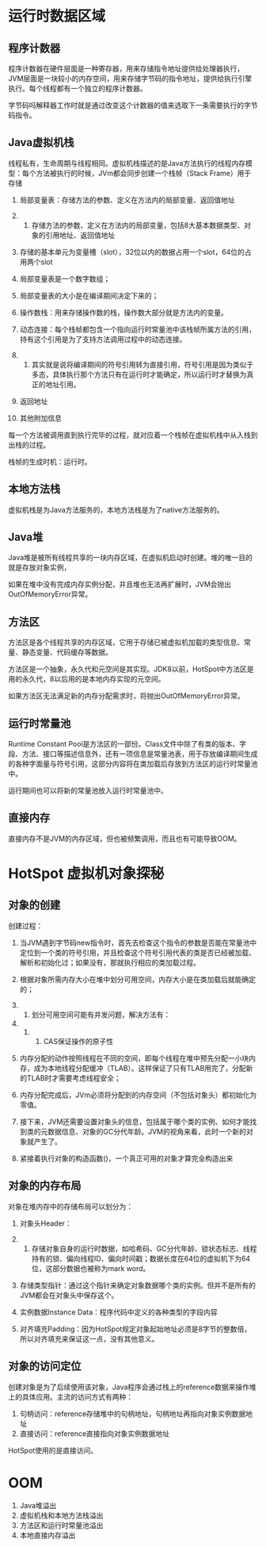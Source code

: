 # 运行时数据区域


## 程序计数器



程序计数器在硬件层面是一种寄存器，用来存储指令地址提供给处理器执行，JVM层面是一块较小的内存空间，用来存储字节码的指令地址，提供给执行引擎执行。每个线程都有一个独立的程序计数器。

字节码吗解释器工作时就是通过改变这个计数器的值来选取下一条需要执行的字节码指令。



## Java虚拟机栈

线程私有，生命周期与线程相同。虚拟机栈描述的是Java方法执行的线程内存模型：每个方法被执行的时候，JVm都会同步创建一个栈帧（Stack Frame）用于存储

1. 局部变量表：存储方法的参数、定义在方法内的局部变量、返回值地址

1. 1. 存储方法的参数、定义在方法内的局部变量，包括8大基本数据类型、对象的引用地址、返回值地址
2. 存储的基本单元为变量槽（slot），32位以内的数据占用一个slot，64位的占用两个slot
3. 局部变量表是一个数字数组；
4. 局部变量表的大小是在编译期间决定下来的；

1. 操作数栈：用来存储操作数的栈，操作数大部分就是方法内的变量。
2. 动态连接：每个栈帧都包含一个指向运行时常量池中该栈帧所属方法的引用，持有这个引用是为了支持方法调用过程中的动态连接。

1. 1. 其实就是说将编译期间的符号引用转为直接引用，符号引用是因为类似于多态，具体执行那个方法只有在运行时才能确定，所以运行时才替换为真正的地址引用。

1. 返回地址
2. 其他附加信息

每一个方法被调用直到执行完毕的过程，就对应着一个栈帧在虚拟机栈中从入栈到出栈的过程。

栈帧的生成时机：运行时。

## 本地方法栈

虚拟机栈是为Java方法服务的，本地方法栈是为了native方法服务的。

## Java堆

Java堆是被所有线程共享的一块内存区域，在虚拟机启动时创建。堆的唯一目的就是存放对象实例，

如果在堆中没有完成内存实例分配，并且堆也无法再扩展时，JVM会抛出OutOfMemoryError异常。

## 方法区

方法区是各个线程共享的内存区域，它用于存储已被虚拟机加载的类型信息、常量、静态变量、代码缓存等数据。

方法区是一个抽象，永久代和元空间是其实现。JDK8以前，HotSpot中方法区是用的永久代，8以后用的是本地内存实现的元空间。

如果方法区无法满足新的内存分配需求时，将抛出OutOfMemoryError异常。

## 运行时常量池

Runtime Constant Pool是方法区的一部份。Class文件中除了有类的版本、字段、方法、接口等描述信息外，还有一项信息是常量池表，用于存放编译期间生成的各种字面量与符号引用，这部分内容将在类加载后存放到方法区的运行时常量池中。

运行期间也可以将新的常量池放入运行时常量池中。

## 直接内存

直接内存不是JVM的内存区域，但也被频繁调用，而且也有可能导致OOM。

# HotSpot 虚拟机对象探秘

## 对象的创建

创建过程：

1. 当JVM遇到字节码new指令时，首先去检查这个指令的参数是否能在常量池中定位到一个类的符号引用，并且检查这个符号引用代表的类是否已经被加载、解析和初始化过；如果没有，那就执行相应的类加载过程。
2. 根据对象所需内存大小在堆中划分可用空间，内存大小是在类加载后就能确定的；

1. 1. 划分可用空间可能有并发问题，解决方法有：

1. 1. 1. CAS保证操作的原子性
2. 内存分配的动作按照线程在不同的空间，即每个线程在堆中预先分配一小块内存，成为本地线程分配缓冲（TLAB）。这样保证了只有TLAB用完了，分配新的TLAB时才需要考虑线程安全；

1. 内存分配完成后，JVm必须将分配到的内存空间（不包括对象头）都初始化为零值。
2. 接下来，JVM还需要设置对象头的信息，包括属于哪个类的实例、如何才能找到类的元数据信息、对象的GC分代年龄。JVM的视角来看，此时一个新的对象就产生了。
3. 紧接着执行对象的构造函数<init>()，一个真正可用的对象才算完全构造出来

## 对象的内存布局

对象在堆内存中的存储布局可以划分为：

1. 对象头Header：

1. 1. 存储对象自身的运行时数据，如哈希码、GC分代年龄、锁状态标志、线程持有的锁、偏向线程ID、偏向时间戳；数据长度在64位的虚拟机下为64位，这部分数据也被称为mark word。
2. 存储类型指针：通过这个指针来确定对象数据哪个类的实例。但并不是所有的JVM都会在对象头中保存这个。

1. 实例数据Instance Data：程序代码中定义的各种类型的字段内容
2. 对齐填充Padding：因为HotSpot规定对象起始地址必须是8字节的整数倍，所以对齐填充来保证这一点，没有其他意义。

## 对象的访问定位

创建对象是为了后续使用该对象，Java程序会通过栈上的reference数据来操作堆上的具体应用。主流的访问方式有两种：

1. 句柄访问：reference存储堆中的句柄地址，句柄地址再指向对象实例数据地址
2. 直接访问：reference直接指向对象实例数据地址

HotSpot使用的是直接访问。

# OOM

1. Java堆溢出
2. 虚拟机栈和本地方法栈溢出
3. 方法区和运行时常量池溢出
4. 本地直接内存溢出

